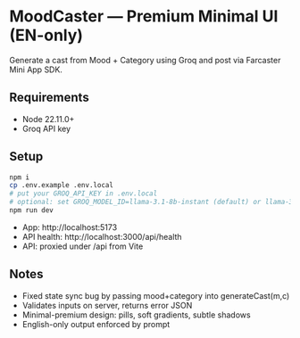 # MoodCaster — Premium Minimal UI (EN-only)

Generate a cast from Mood + Category using Groq and post via Farcaster Mini App SDK.

## Requirements
- Node 22.11.0+
- Groq API key

## Setup
```bash
npm i
cp .env.example .env.local
# put your GROQ_API_KEY in .env.local
# optional: set GROQ_MODEL_ID=llama-3.1-8b-instant (default) or llama-3.3-70b-versatile
npm run dev
```

- App: http://localhost:5173
- API health: http://localhost:3000/api/health
- API: proxied under /api from Vite

## Notes
- Fixed state sync bug by passing mood+category into generateCast(m,c)
- Validates inputs on server, returns error JSON
- Minimal-premium design: pills, soft gradients, subtle shadows
- English-only output enforced by prompt